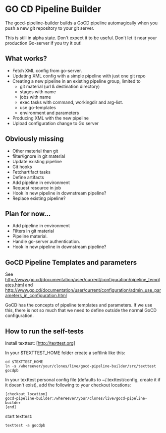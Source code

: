 GO CD Pipeline Builder
=====================

The gocd-pipeline-builder builds a GoCD pipeline automagically when you push
a new git repository to your git server.

This is still in alpha state. Don't expect it to be useful.
Don't let it near your production Go-server if you try it out!


What works?
-----------
 * Fetch XML config from go-server.
 * Updating XML config with a simple pipeline with just one git repo
 * Creating a new pipeline in an existing pipeline group, limited to
   - git material (url & destination directory)
   - stages with name
   - jobs with name
   - exec tasks with command, workingdir and arg-list.
   - use go-templates
   - environment and parameters
 * Producing XML with the new pipeline
 * Upload configuration change to Go server


Obviously missing
-----------------
 * Other material than git
 * filter/ignore in git material
 * Update existing pipeline
 * Git hooks
 * Fetchartifact tasks
 * Define artifacts
 * Add pipeline in environment
 * Request resource in job
 * Hook in new pipeline in downstream pipeline?
 * Replace existing pipeline?


Plan for now...
---------------
 * Add pipeline in environment
 * Filters in git material
 * Pipeline material.
 * Handle go-server authentication.
 * Hook in new pipeline in downstream pipeline?


GoCD Pipeline Templates and parameters
--------------------------------------

See http://www.go.cd/documentation/user/current/configuration/pipeline_templates.html
and http://www.go.cd/documentation/user/current/configuration/admin_use_parameters_in_configuration.html

GoCD has the concepts of pipeline templates and parameters.
If we use this, there is not so much that we need to define
outside the normal GoCD configuration.


How to run the self-tests
-------------------------

Install texttest: [http://texttest.org]

In your $TEXTTEST_HOME folder create a softlink like this:

    cd $TEXTTEST_HOME
    ln -s /whereever/your/clones/live/gocd-pipeline-builder/src/texttest gocdpb

In your texttest personal config file (defaults to ~/.texttest/config, create
it if it doesn't exist), add the following to your checkout locations:

    [checkout_location]
    gocd-pipeline-builder:/whereever/your/clones/live/gocd-pipeline-builder
    [end]

start texttest:

    texttest -a gocdpb

